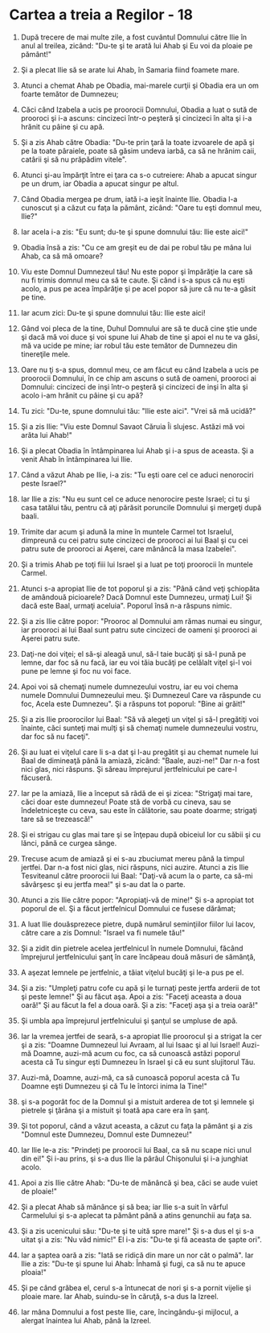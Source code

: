 # Cartea a treia a Regilor - 18

1. După trecere de mai multe zile, a fost cuvântul Domnului către Ilie în anul al treilea, zicând: "Du-te şi te arată lui Ahab şi Eu voi da ploaie pe pământ!" 

2. Şi a plecat Ilie să se arate lui Ahab, în Samaria fiind foamete mare. 

3. Atunci a chemat Ahab pe Obadia, mai-marele curţii şi Obadia era un om foarte temător de Dumnezeu; 

4. Căci când Izabela a ucis pe proorocii Domnului, Obadia a luat o sută de prooroci şi i-a ascuns: cincizeci într-o peşteră şi cincizeci în alta şi i-a hrănit cu pâine şi cu apă. 

5. Şi a zis Ahab către Obadia: "Du-te prin ţară la toate izvoarele de apă şi pe la toate pâraiele, poate să găsim undeva iarbă, ca să ne hrănim caii, catârii şi să nu prăpădim vitele". 

6. Atunci şi-au împărţit între ei ţara ca s-o cutreiere: Ahab a apucat singur pe un drum, iar Obadia a apucat singur pe altul. 

7. Când Obadia mergea pe drum, iată i-a ieşit înainte Ilie. Obadia l-a cunoscut şi a căzut cu faţa la pământ, zicând: "Oare tu eşti domnul meu, Ilie?" 

8. Iar acela i-a zis: "Eu sunt; du-te şi spune domnului tău: Ilie este aici!" 

9. Obadia însă a zis: "Cu ce am greşit eu de dai pe robul tău pe mâna lui Ahab, ca să mă omoare? 

10. Viu este Domnul Dumnezeul tău! Nu este popor şi împărăţie la care să nu fi trimis domnul meu ca să te caute. Şi când i s-a spus că nu eşti acolo, a pus pe acea împărăţie şi pe acel popor să jure că nu te-a găsit pe tine. 

11. Iar acum zici: Du-te şi spune domnului tău: Ilie este aici! 

12. Gând voi pleca de la tine, Duhul Domnului are să te ducă cine ştie unde şi dacă mă voi duce şi voi spune lui Ahab de tine şi apoi el nu te va găsi, mă va ucide pe mine; iar robul tău este temător de Dumnezeu din tinereţile mele. 

13. Oare nu ţi s-a spus, domnul meu, ce am făcut eu când Izabela a ucis pe proorocii Domnului, în ce chip am ascuns o sută de oameni, prooroci ai Domnului: cincizeci de inşi într-o peşteră şi cincizeci de inşi în alta şi acolo i-am hrănit cu pâine şi cu apă? 

14. Tu zici: "Du-te, spune domnului tău: "Ilie este aici". "Vrei să mă ucidă?" 

15. Şi a zis Ilie: "Viu este Domnul Savaot Căruia Îi slujesc. Astăzi mă voi arăta lui Ahab!" 

16. Şi a plecat Obadia în întâmpinarea lui Ahab şi i-a spus de aceasta. Şi a venit Ahab în întâmpinarea lui Ilie. 

17. Când a văzut Ahab pe Ilie, i-a zis: "Tu eşti oare cel ce aduci nenorociri peste Israel?" 

18. Iar Ilie a zis: "Nu eu sunt cel ce aduce nenorocire peste Israel; ci tu şi casa tatălui tău, pentru că aţi părăsit poruncile Domnului şi mergeţi după baali. 

19. Trimite dar acum şi adună la mine în muntele Carmel tot Israelul, dimpreună cu cei patru sute cincizeci de prooroci ai lui Baal şi cu cei patru sute de prooroci ai Aşerei, care mănâncă la masa Izabelei". 

20. Şi a trimis Ahab pe toţi fiii lui Israel şi a luat pe toţi proorocii în muntele Carmel. 

21. Atunci s-a apropiat Ilie de tot poporul şi a zis: "Până când veţi şchiopăta de amândouă picioarele? Dacă Domnul este Dumnezeu, urmaţi Lui! Şi dacă este Baal, urmaţi aceluia". Poporul însă n-a răspuns nimic. 

22. Şi a zis Ilie către popor: "Prooroc al Domnului am rămas numai eu singur, iar prooroci ai lui Baal sunt patru sute cincizeci de oameni şi prooroci ai Aşerei patru sute. 

23. Daţi-ne doi viţei; el să-şi aleagă unul, să-l taie bucăţi şi să-l pună pe lemne, dar foc să nu facă, iar eu voi tăia bucăţi pe celălalt viţel şi-l voi pune pe lemne şi foc nu voi face. 

24. Apoi voi să chemaţi numele dumnezeului vostru, iar eu voi chema numele Domnului Dumnezeului meu. Şi Dumnezeul Care va răspunde cu foc, Acela este Dumnezeu". Şi a răspuns tot poporul: "Bine ai grăit!" 

25. Şi a zis Ilie proorocilor lui Baal: "Să vă alegeţi un viţel şi să-l pregătiţi voi înainte, căci sunteţi mai mulţi şi să chemaţi numele dumnezeului vostru, dar foc să nu faceţi". 

26. Şi au luat ei viţelul care li s-a dat şi l-au pregătit şi au chemat numele lui Baal de dimineaţă până la amiază, zicând: "Baale, auzi-ne!" Dar n-a fost nici glas, nici răspuns. Şi săreau împrejurul jertfelnicului pe care-l făcuseră. 

27. Iar pe la amiază, Ilie a început să râdă de ei şi zicea: "Strigaţi mai tare, căci doar este dumnezeu! Poate stă de vorbă cu cineva, sau se îndeletniceşte cu ceva, sau este în călătorie, sau poate doarme; strigaţi tare să se trezească!" 

28. Şi ei strigau cu glas mai tare şi se înţepau după obiceiul lor cu săbii şi cu lănci, până ce curgea sânge. 

29. Trecuse acum de amiază şi ei s-au zbuciumat mereu până la timpul jertfei. Dar n-a fost nici glas, nici răspuns, nici auzire. Atunci a zis Ilie Tesviteanul către proorocii lui Baal: "Daţi-vă acum la o parte, ca să-mi săvârşesc şi eu jertfa mea!" şi s-au dat la o parte. 

30. Atunci a zis Ilie către popor: "Apropiaţi-vă de mine!" Şi s-a apropiat tot poporul de el. Şi a făcut jertfelnicul Domnului ce fusese dărâmat; 

31. A luat Ilie douăsprezece pietre, după numărul seminţiilor fiilor lui Iacov, către care a zis Domnul: "Israel va fi numele tău!" 

32. Şi a zidit din pietrele acelea jertfelnicul în numele Domnului, făcând împrejurul jertfelnicului şanţ în care încăpeau două măsuri de sămânţă, 

33. A aşezat lemnele pe jertfelnic, a tăiat viţelul bucăţi şi le-a pus pe el. 

34. Şi a zis: "Umpleţi patru cofe cu apă şi le turnaţi peste jertfa arderii de tot şi peste lemne!" Şi au făcut aşa. Apoi a zis: "Faceţi aceasta a doua oară!" Şi au făcut la fel a doua oară. Şi a zis: "Faceţi aşa şi a treia oară!" 

35. Şi umbla apa împrejurul jertfelnicului şi şanţul se umpluse de apă. 

36. Iar la vremea jertfei de seară, s-a apropiat Ilie proorocul şi a strigat la cer şi a zis: "Doamne Dumnezeul lui Avraam, al lui Isaac şi al lui Israel! Auzi-mă Doamne, auzi-mă acum cu foc, ca să cunoască astăzi poporul acesta că Tu singur eşti Dumnezeu în Israel şi că eu sunt slujitorul Tău. 

37. Auzi-mă, Doamne, auzi-mă, ca să cunoască poporul acesta că Tu Doamne eşti Dumnezeu şi că Tu le întorci inima la Tine!" 

38. şi s-a pogorât foc de la Domnul şi a mistuit arderea de tot şi lemnele şi pietrele şi ţărâna şi a mistuit şi toată apa care era în şanţ. 

39. Şi tot poporul, când a văzut aceasta, a căzut cu faţa la pământ şi a zis  "Domnul este Dumnezeu, Domnul este Dumnezeu!" 

40. Iar Ilie le-a zis: "Prindeţi pe proorocii lui Baal, ca să nu scape nici unul din ei!" Şi i-au prins, şi s-a dus Ilie la pârâul Chişonului şi i-a junghiat acolo. 

41. Apoi a zis Ilie către Ahab: "Du-te de mănâncă şi bea, căci se aude vuiet de ploaie!" 

42. Şi a plecat Ahab să mănânce şi să bea; iar Ilie s-a suit în vârful Carmelului şi s-a aplecat ta pământ până a atins genunchii au faţa sa. 

43. Şi a zis ucenicului său: "Du-te şi te uită spre mare!" Şi s-a dus el şi s-a uitat şi a zis: "Nu văd nimic!" El i-a zis: "Du-te şi fă aceasta de şapte ori". 

44. Iar a şaptea oară a zis: "Iată se ridică din mare un nor cât o palmă". Iar Ilie a zis: "Du-te şi spune lui Ahab: Înhamă şi fugi, ca să nu te apuce ploaia!" 

45. Şi pe când grăbea el, cerul s-a întunecat de nori şi s-a pornit vijelie şi ploaie mare. Iar Ahab, suindu-se în căruţă, s-a dus la Izreel. 

46. Iar mâna Domnului a fost peste Ilie, care, încingându-şi mijlocul, a alergat înaintea lui Ahab, până la Izreel. 

